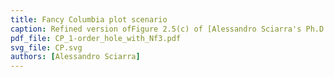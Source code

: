 ```yaml
---
title: Fancy Columbia plot scenario
caption: Refined version ofFigure 2.5(c) of [Alessandro Sciarra's Ph.D. thesis (2016)](https://github.com/AxelKrypton/PhD_Thesis/blob/main/Sciarra_Thesis_digital.pdf).
pdf_file: CP_1-order_hole_with_Nf3.pdf
svg_file: CP.svg
authors: [Alessandro Sciarra]
---
```

